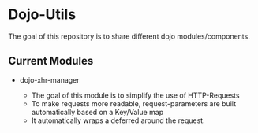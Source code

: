 <h1> Dojo-Utils </h1>
<p>
The goal of this repository is to share different dojo modules/components.
</p>

<h2>Current Modules</h2>
<ul>
<li>dojo-xhr-manager</li>
    <ul>
    <li>The goal of this module is to simplify the use of HTTP-Requests</li>
    <li>To make requests more readable, request-parameters are built automatically based on a Key/Value map</li>
    <li>It automatically wraps a deferred around the request.</li>
    </ul>
</ul>